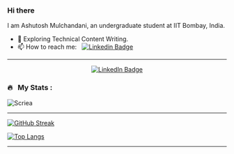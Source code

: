 ### Hi there

I am Ashutosh Mulchandani, an undergraduate student at IIT Bombay, India.

- 🌱 Exploring Technical Content Writing.
- 📫 How to reach me: &nbsp; [![Linkedin Badge](https://img.shields.io/badge/?style=flat&logo=Linkedin&logoColor=white)](https://www.linkedin.com/in/ashutoshmulchandani)

---


<p align="center">
<a href="https://www.linkedin.com/in/ashutoshmulchandani/"><img src="https://img.shields.io/badge/LinkedIn-blue?style=for-the-badge&logo=linkedin&logoColor=white" alt="LinkedIn Badge"></a>
</p>


<!--
**Scriea/Scriea** is a ✨ _special_ ✨ repository because its `README.md` (this file) appears on your GitHub profile.

Here are some ideas to get you started:

- 🔭 I’m currently working on ...
- 🌱 I’m currently learning ...
- 👯 I’m looking to collaborate on ...
- 🤔 I’m looking for help with ...
- 💬 Ask me about ...
- 📫 How to reach me: ...
- 😄 Pronouns: ...
- ⚡ Fun fact: ...
-->

### 🔥 &nbsp; My Stats :

<p align="left"> <img src="https://github-readme-stats.vercel.app/api?username=Scriea&show_icons=true&theme=gotham" alt="Scriea" />

---


[![GitHub Streak](http://github-readme-streak-stats.herokuapp.com?user=Scriea&theme=dark&background=000000)](https://git.io/streak-stats)

[![Top Langs](https://github-readme-stats.vercel.app/api/top-langs/?username=Scriea&layout=compact&theme=vision-friendly-dark)](https://github.com/anuraghazra/github-readme-stats)

---
